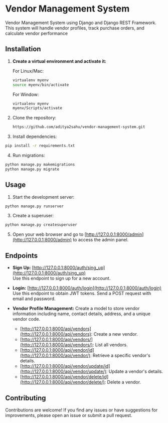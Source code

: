 # Vendor Management System

Vendor Management System using Django and Django REST Framework. This system will handle vendor profiles, track purchase orders, and calculate vendor performance

## Installation

1. **Create a virtual environment and activate it:**

   For Linux/Mac:
   ```bash
   virtualenv myenv
   source myenv/bin/activate
   ```
   For Window:
   ```bash
   virtualenv myenv
   myenv/Scripts/activate
   ```
2. Clone the repository:

    ```bash
    https://github.com/aditya2sahu/vendor-management-system.git
    ```
3. Install dependencies:
```bash
pip install -r requirements.txt
```

4. Run migrations:
```bash
python manage.py makemigrations
python manage.py migrate
```

## Usage
1. Start the development server:
```bash
python manage.py runserver
```
3. Create a superuser:
```bash
python manage.py createsuperuser
```
5. Open your web browser and go to [http://127.0.0.1:8000/admin](http://127.0.0.1:8000/admin) to access the admin panel.

## Endpoints

- **Sign Up:** [http://127.0.0.1:8000/auth/sing_up](http://127.0.0.1:8000/auth/sing_up)  
  Use this endpoint to sign up for a new account.

- **Login:** [http://127.0.0.1:8000/auth/login](http://127.0.0.1:8000/auth/login)  
  Use this endpoint to obtain JWT tokens. Send a POST request with email and password.

- **Vendor Profile Management:**
  Create a model to store vendor information including name, contact details, address, and a unique vendor code.
     - [http://127.0.0.1:8000/api/vendors](http://127.0.0.1:8000/api/vendors): Create a new vendor.
     - [http://127.0.0.1:8000/api/vendors/](http://127.0.0.1:8000/api/vendors/): List all vendors.
     - [http://127.0.0.1:8000/api/vendor/id](http://127.0.0.1:8000/api/vendor/): Retrieve a specific vendor's details.
     - [http://127.0.0.1:8000/api/vendor/update/id](http://127.0.0.1:8000/api/vendor/update/): Update a vendor's details.
     - [http://127.0.0.1:8000/api/vendor/delete/id](http://127.0.0.1:8000/api/vendor/delete/): Delete a vendor.

## Contributing
Contributions are welcome! If you find any issues or have suggestions for improvements, please open an issue or submit a pull request.
